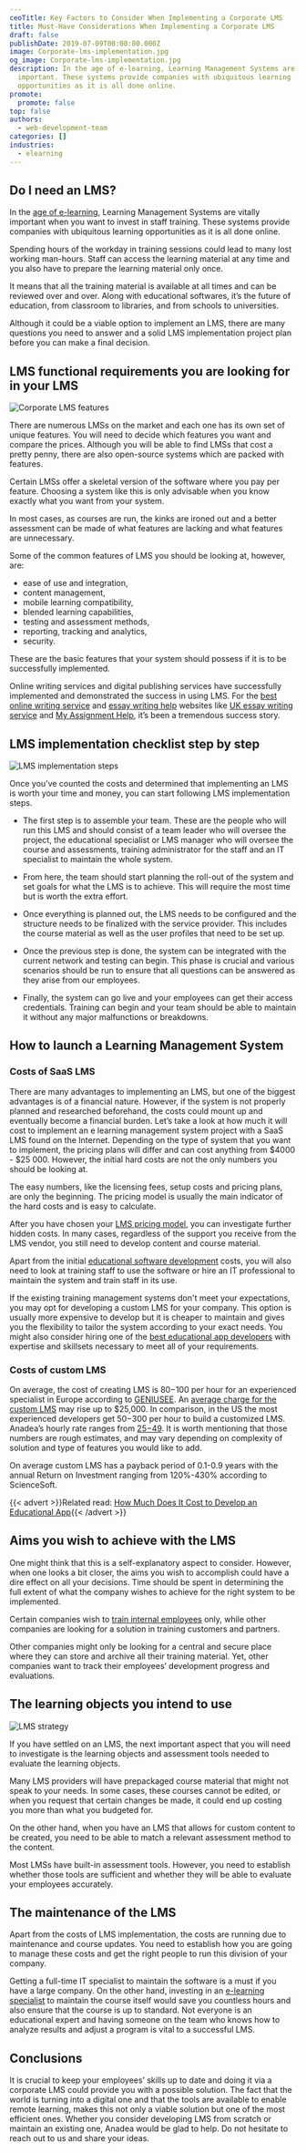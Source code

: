 ```yaml
---
ceoTitle: Key Factors to Consider When Implementing a Corporate LMS
title: Must-Have Considerations When Implementing a Corporate LMS
draft: false
publishDate: 2019-07-09T00:00:00.000Z
image: Corporate-lms-implementation.jpg
og_image: Corporate-lms-implementation.jpg
description: In the age of e-learning, Learning Management Systems are vitally
  important. These systems provide companies with ubiquitous learning
  opportunities as it is all done online.
promote:
  promote: false
top: false
authors:
  - web-development-team
categories: []
industries:
  - elearning
---
```

## Do I need an LMS?

In the <a href="https://anadea.info/blog/elearning-trends-2019" target="_blank">age of e-learning</a>, Learning Management Systems are vitally important when you want to invest in staff training. These systems provide companies with ubiquitous learning opportunities as it is all done online.

Spending hours of the workday in training sessions could lead to many lost working man-hours. Staff can access the learning material at any time and you also have to prepare the learning material only once.

It means that all the training material is available at all times and can be reviewed over and over. Along with educational softwares, it’s the future of education, from classroom to libraries, and from schools to universities.

Although it could be a viable option to implement an LMS, there are many questions you need to answer and a solid LMS implementation project plan before you can make a final decision.

## LMS functional requirements you are looking for in your LMS

![Corporate LMS features](Corporate-lms-features.jpg)

There are numerous LMSs on the market and each one has its own set of unique features. You will need to decide which features you want and compare the prices. Although you will be able to find LMSs that cost a pretty penny, there are also open-source systems which are packed with features.

Certain LMSs offer a skeletal version of the software where you pay per feature. Choosing a system like this is only advisable when you know exactly what you want from your system.

In most cases, as courses are run, the kinks are ironed out and a better assessment can be made of what features are lacking and what features are unnecessary.

Some of the common features of LMS you should be looking at, however, are:

* ease of use and integration,
* content management,
* mobile learning compatibility,
* blended learning capabilities,
* testing and assessment methods,
* reporting, tracking and analytics,
* security.

These are the basic features that your system should possess if it is to be successfully implemented.

Online writing services and digital publishing services have successfully implemented and demonstrated the success in using LMS. For the <a href="https://www.bestessaytips.com/" target="_blank">best online writing service</a> and <a href="https://www.essaywritinglab.co.uk/academic-writing-help/" target="_blank">essay writing help</a> websites like <a href="https://www.nerdywriters.co.uk/" target="_blank">UK essay writing service</a> and <a href="https://my-assignment.help/" target="_blank">My Assignment Help</a>, it’s been a tremendous success story.

## LMS implementation checklist step by step

![LMS implementation steps](Lms-implementation-steps.jpg)

Once you’ve counted the costs and determined that implementing an LMS is worth your time and money, you can start following LMS implementation steps.

* The first step is to assemble your team. These are the people who will run this LMS and should consist of a team leader who will oversee the project, the educational specialist or LMS manager who will oversee the course and assessments, training administrator for the staff and an IT specialist to maintain the whole system.

* From here, the team should start planning the roll-out of the system and set goals for what the LMS is to achieve. This will require the most time but is worth the extra effort.

* Once everything is planned out, the LMS needs to be configured and the structure needs to be finalized with the service provider. This includes the course material as well as the user profiles that need to be set up.

* Once the previous step is done, the system can be integrated with the current network and testing can begin. This phase is crucial and various scenarios should be run to ensure that all questions can be answered as they arise from our employees.

* Finally, the system can go live and your employees can get their access credentials. Training can begin and your team should be able to maintain it without any major malfunctions or breakdowns.

## How to launch a Learning Management System

### Costs of SaaS LMS

There are many advantages to implementing an LMS, but one of the biggest advantages is of a financial nature. However, if the system is not properly planned and researched beforehand, the costs could mount up and eventually become a financial burden. Let’s take a look at how much it will cost to implement an e learning management system project with a SaaS LMS found on the Internet. Depending on the type of system that you want to implement, the pricing plans will differ and can cost anything from $4000 - $25 000. However, the initial hard costs are not the only numbers you should be looking at.

The easy numbers, like the licensing fees, setup costs and pricing plans, are only the beginning. The pricing model is usually the main indicator of the hard costs and is easy to calculate.

After you have chosen your <a href="https://blog.capterra.com/learning-management-software-costs/" target="_blank">LMS pricing model</a>, you can investigate further hidden costs. In many cases, regardless of the support you receive from the LMS vendor, you still need to develop content and course material.

Apart from the initial <a href="https://anadea.info/solutions/e-learning-software-development">educational software development</a> costs, you will also need to look at training staff to use the software or hire an IT professional to maintain the system and train staff in its use.

If the existing training management systems don't meet your expectations, you may opt for developing a custom LMS for your company. This option is usually more expensive to develop but it is cheaper to maintain and gives you the flexibility to tailor the system according to your exact needs. You might also consider hiring one of the <a href="https://www.designrush.com/agency/mobile-app-design-development/educational" target="_blank">best educational app developers</a> with expertise and skillsets necessary to meet all of your requirements.

### Costs of custom LMS

On average, the cost of creating LMS is $80-$100 per hour for an experienced specialist in Europe according to [GENIUSEE](https://geniusee.com/single-blog/how-to-build-a-learning-management-system-from-scratch#average_cost_of_ustom_lms_software_development). An [average charge for the custom LMS](https://elearningindustry.com/true-cost-of-a-learning-management-system) may rise up to $25,000. In comparison, in the US the most experienced developers get $50-$300 per hour to build a customized LMS. Anadea’s hourly rate ranges from [$25-$49](https://clutch.co/profile/anadea#focus). It is worth mentioning that those numbers are rough estimates, and may vary depending on complexity of solution and type of features you would like to add.

On average custom LMS has a payback period of 0.1-0.9 years with the annual Return on Investment ranging from 120%-430% according to ScienceSoft.

{{< advert >}}Related read: [How Much Does It Cost to Develop an Educational App](https://anadea.info/guides/educational-app-development-cost){{< /advert >}}

## Aims you wish to achieve with the LMS

One might think that this is a self-explanatory aspect to consider. However, when one looks a bit closer, the aims you wish to accomplish could have a dire effect on all your decisions. Time should be spent in determining the full extent of what the company wishes to achieve for the right system to be implemented.

Certain companies wish to <a href="https://anadea.info/blog/training-in-the-workplace-how-an-employee-engagement-app-can-help" target="_blank">train internal employees</a> only, while other companies are looking for a solution in training customers and partners.

Other companies might only be looking for a central and secure place where they can store and archive all their training material. Yet, other companies want to track their employees’ development progress and evaluations.

## The learning objects you intend to use

![LMS strategy](Lms-strategy.jpg)

If you have settled on an LMS, the next important aspect that you will need to investigate is the learning objects and assessment tools needed to evaluate the learning objects.

Many LMS providers will have prepackaged course material that might not speak to your needs. In some cases, these courses cannot be edited, or when you request that certain changes be made, it could end up costing you more than what you budgeted for.

On the other hand, when you have an LMS that allows for custom content to be created, you need to be able to match a relevant assessment method to the content.

Most LMSs have built-in assessment tools. However, you need to establish whether those tools are sufficient and whether they will be able to evaluate your employees accurately.

## The maintenance of the LMS

Apart from the costs of LMS implementation, the costs are running due to maintenance and course updates. You need to establish how you are going to manage these costs and get the right people to run this division of your company.

Getting a full-time IT specialist to maintain the software is a must if you have a large company. On the other hand, investing in an <a href="https://elearningindustry.com/elearning-specialist-in-2018-required" target="_blank">e-learning specialist</a> to maintain the course itself would save you countless hours and also ensure that the course is up to standard.
Not everyone is an educational expert and having someone on the team who knows how to analyze results and adjust a program is vital to a successful LMS.

## Conclusions

It is crucial to keep your employees’ skills up to date and doing it via a сorporate LMS could provide you with a possible solution. The fact that the world is turning into a digital one and that the tools are available to enable remote learning, makes this not only a viable solution but one of the most efficient ones. Whether you consider developing LMS from scratch or maintain an existing one, Anadea would be glad to help. Do not hesitate to reach out to us and share your ideas.
